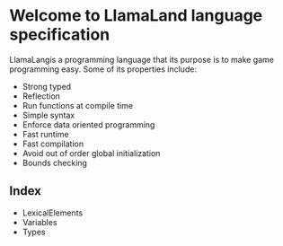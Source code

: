 # Welcome to LlamaLand language specification
LlamaLangis a programming language that its purpose is to make game programming easy. Some of its properties include:
- Strong typed
- Reflection
- Run functions at compile time
- Simple syntax
- Enforce data oriented programming
- Fast runtime
- Fast compilation
- Avoid out of order global initialization
- Bounds checking

## Index
- LexicalElements
- Variables
- Types
